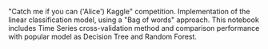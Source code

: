 "Catch me if you can ('Alice') Kaggle" competition.
Implementation of the linear classification model, using a "Bag of words" approach.
This notebook includes Time Series cross-validation method and comparison performance with popular model as Decision Tree and Random Forest.
